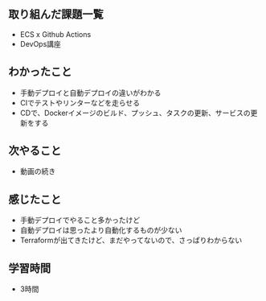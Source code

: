 ## 取り組んだ課題一覧
- ECS x Github Actions
- DevOps講座

## わかったこと
- 手動デプロイと自動デプロイの違いがわかる
- CIでテストやリンターなどを走らせる
- CDで、Dockerイメージのビルド、プッシュ、タスクの更新、サービスの更新をする

## 次やること
- 動画の続き

## 感じたこと
- 手動デプロイでやること多かったけど
- 自動デプロイは思ったより自動化するものが少ない
- Terraformが出てきたけど、まだやってないので、さっぱりわからない    

## 学習時間
- 3時間